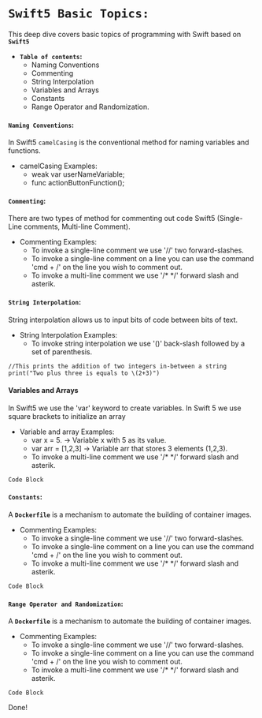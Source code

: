 # **`Swift5 Basic Topics:`**

This deep dive covers basic topics of programming with Swift based on **`Swift5`**

-  **`Table of contents`:**
    - Naming Conventions
    - Commenting
    - String Interpolation    
    - Variables and Arrays
    - Constants
    - Range Operator and Randomization.

#### **`Naming Conventions`:**
In Swift5 `camelCasing` is the conventional method for naming variables and functions.

- camelCasing Examples:
    - weak var userNameVariable;
    - func actionButtonFunction();

#### **`Commenting`:**
There are two types of method for commenting out code Swift5 (Single-Line comments, Multi-line Comment). 

- Commenting Examples:
    - To invoke a single-line comment we use '//' two forward-slashes.
    - To invoke a single-line comment on a line you can use the command 'cmd + /' on the line you wish to comment out.
    - To invoke a multi-line comment we use '/* */' forward slash and asterik.
    
#### **`String Interpolation`:**
String interpolation allows us to input bits of code between bits of text.

- String Interpolation Examples:
    - To invoke string interpolation we use '\()' back-slash followed by a set of parenthesis.
```
//This prints the addition of two integers in-between a string 
print("Two plus three is equals to \(2+3)")
```    


#### **Variables and Arrays** 
In Swift5 we use the 'var' keyword to create variables.
In Swift 5 we use square brackets to initialize an array

- Variable and array Examples:
    - var x = 5. -> Variable x with 5 as its value.
    - var arr = [1,2,3] -> Variable arr that stores 3 elements (1,2,3).
    - To invoke a multi-line comment we use '/* */' forward slash and asterik.
    
    
```
Code Block
``` 

#### **`Constants`:**
A **`Dockerfile`** is a mechanism to automate the building of container images.

- Commenting Examples:
    - To invoke a single-line comment we use '//' two forward-slashes.
    - To invoke a single-line comment on a line you can use the command 'cmd + /' on the line you wish to comment out.
    - To invoke a multi-line comment we use '/* */' forward slash and asterik.
    
```
Code Block
``` 

#### **`Range Operator and Randomization`:**
A **`Dockerfile`** is a mechanism to automate the building of container images.

- Commenting Examples:
    - To invoke a single-line comment we use '//' two forward-slashes.
    - To invoke a single-line comment on a line you can use the command 'cmd + /' on the line you wish to comment out.
    - To invoke a multi-line comment we use '/* */' forward slash and asterik.
    
```
Code Block
``` 

Done!




